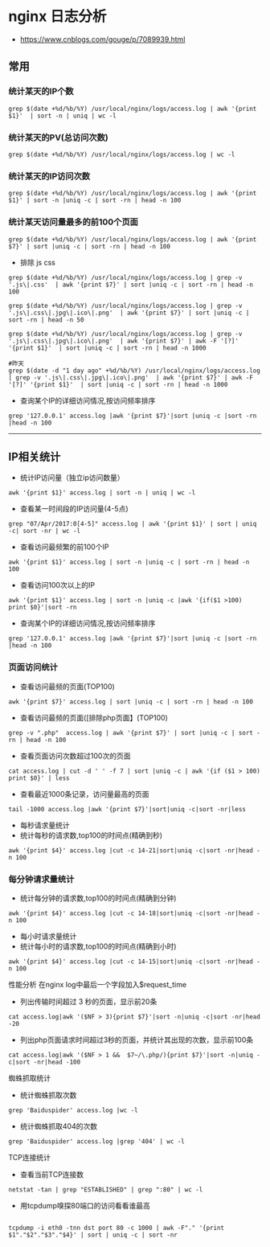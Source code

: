 # nginx 日志分析
- https://www.cnblogs.com/gouge/p/7089939.html



## 常用

### 统计某天的IP个数
```aidl
grep $(date +%d/%b/%Y) /usr/local/nginx/logs/access.log | awk '{print $1}'  | sort -n | uniq | wc -l
```


### 统计某天的PV(总访问次数)
```aidl
grep $(date +%d/%b/%Y) /usr/local/nginx/logs/access.log | wc -l
```


### 统计某天的IP访问次数
```aidl
grep $(date +%d/%b/%Y) /usr/local/nginx/logs/access.log | awk '{print $1}' | sort -n |uniq -c | sort -rn | head -n 100
```

### 统计某天访问量最多的前100个页面
```aidl
grep $(date +%d/%b/%Y) /usr/local/nginx/logs/access.log | awk '{print $7}' | sort |uniq -c | sort -rn | head -n 100
```

- 排除 js  css
```aidl
grep $(date +%d/%b/%Y) /usr/local/nginx/logs/access.log | grep -v '.js\|.css'  | awk '{print $7}' | sort |uniq -c | sort -rn | head -n 100

grep $(date +%d/%b/%Y) /usr/local/nginx/logs/access.log | grep -v '.js\|.css\|.jpg\|.ico\|.png'  | awk '{print $7}' | sort |uniq -c | sort -rn | head -n 50

grep $(date +%d/%b/%Y) /usr/local/nginx/logs/access.log | grep -v '.js\|.css\|.jpg\|.ico\|.png'  | awk '{print $7}' | awk -F '[?]' '{print $1}'  | sort |uniq -c | sort -rn | head -n 1000

#昨天
grep $(date -d "1 day ago" +%d/%b/%Y) /usr/local/nginx/logs/access.log | grep -v '.js\|.css\|.jpg\|.ico\|.png'  | awk '{print $7}' | awk -F '[?]' '{print $1}'  | sort |uniq -c | sort -rn | head -n 1000

```

- 查询某个IP的详细访问情况,按访问频率排序

```aidl
grep '127.0.0.1' access.log |awk '{print $7}'|sort |uniq -c |sort -rn |head -n 100
```


----------------------


## IP相关统计
- 统计IP访问量（独立ip访问数量）

```aidl
awk '{print $1}' access.log | sort -n | uniq | wc -l

```

- 查看某一时间段的IP访问量(4-5点)

```aidl
grep "07/Apr/2017:0[4-5]" access.log | awk '{print $1}' | sort | uniq -c| sort -nr | wc -l  
```

- 查看访问最频繁的前100个IP

```aidl
awk '{print $1}' access.log | sort -n |uniq -c | sort -rn | head -n 100
```

- 查看访问100次以上的IP

```aidl
awk '{print $1}' access.log | sort -n |uniq -c |awk '{if($1 >100) print $0}'|sort -rn
```

- 查询某个IP的详细访问情况,按访问频率排序

```aidl
grep '127.0.0.1' access.log |awk '{print $7}'|sort |uniq -c |sort -rn |head -n 100
```


### 页面访问统计
- 查看访问最频的页面(TOP100)


```aidl
awk '{print $7}' access.log | sort |uniq -c | sort -rn | head -n 100
```

- 查看访问最频的页面([排除php页面】(TOP100)

```aidl
grep -v ".php"  access.log | awk '{print $7}' | sort |uniq -c | sort -rn | head -n 100 
```

- 查看页面访问次数超过100次的页面

```aidl
cat access.log | cut -d ' ' -f 7 | sort |uniq -c | awk '{if ($1 > 100) print $0}' | less
```

- 查看最近1000条记录，访问量最高的页面

```aidl
tail -1000 access.log |awk '{print $7}'|sort|uniq -c|sort -nr|less
```

- 每秒请求量统计
- 统计每秒的请求数,top100的时间点(精确到秒)

```aidl
awk '{print $4}' access.log |cut -c 14-21|sort|uniq -c|sort -nr|head -n 100
```

### 每分钟请求量统计
- 统计每分钟的请求数,top100的时间点(精确到分钟)

```aidl
awk '{print $4}' access.log |cut -c 14-18|sort|uniq -c|sort -nr|head -n 100
```

- 每小时请求量统计
- 统计每小时的请求数,top100的时间点(精确到小时)

```aidl
awk '{print $4}' access.log |cut -c 14-15|sort|uniq -c|sort -nr|head -n 100
```

性能分析
在nginx log中最后一个字段加入$request_time

- 列出传输时间超过 3 秒的页面，显示前20条

```aidl
cat access.log|awk '($NF > 3){print $7}'|sort -n|uniq -c|sort -nr|head -20
```

- 列出php页面请求时间超过3秒的页面，并统计其出现的次数，显示前100条
```aidl
cat access.log|awk '($NF > 1 &&  $7~/\.php/){print $7}'|sort -n|uniq -c|sort -nr|head -100
```

蜘蛛抓取统计
- 统计蜘蛛抓取次数
```aidl
grep 'Baiduspider' access.log |wc -l
```

- 统计蜘蛛抓取404的次数
```aidl
grep 'Baiduspider' access.log |grep '404' | wc -l
```

TCP连接统计
- 查看当前TCP连接数
```aidl
netstat -tan | grep "ESTABLISHED" | grep ":80" | wc -l
```

- 用tcpdump嗅探80端口的访问看看谁最高

```aidl

tcpdump -i eth0 -tnn dst port 80 -c 1000 | awk -F"." '{print $1"."$2"."$3"."$4}' | sort | uniq -c | sort -nr

```

